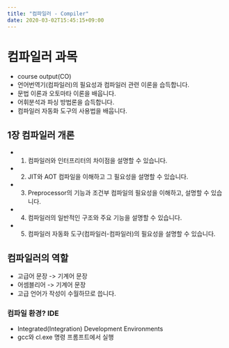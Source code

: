 ```yaml
---
title: "컴파일러 - Compiler"
date: 2020-03-02T15:45:15+09:00
---
```


# 컴파일러 과목

- course output(CO)
- 언어번역기(컴파일러)의 필요성과 컴파일러 관련 이론을 습득합니다.
- 문법 이론과 오토마타 이론을 배웁니다.
- 어휘분석과 파싱 방법론을 습득합니다.
- 컴파일러 자동화 도구의 사용법을 배웁니다.

## 1장 컴파일러 개론

- 1. 컴파일러와 인터프리터의 차이점을 설명할 수 있습니다.
- 2. JIT와 AOT 컴파일을 이해하고 그 필요성을 설명할 수 있습니다.
- 3. Preprocessor의 기능과 조건부 컴파일의 필요성을 이해하고, 설명할 수 있습니다.
- 4. 컴파일러의 일반적인 구조와 주요 기능을 설명할 수 있습니다.
- 5. 컴파일러 자동화 도구(컴파일러-컴파일러)의 필요성을 설명할 수 있습니다.

## 컴파일러의 역할

- 고급어 문장 -> 기계어 문장
- 어셈블리어 -> 기계어 문장
- 고급 언어가 작성이 수월하므로 씁니다.

### 컴파일 환경? IDE

- Integrated(Integration) Development Environments
- gcc와 cl.exe 명령 프롬프트에서 실행
